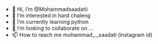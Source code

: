 - 👋 Hi, I’m @Mohammadsaadatii
- 👀 I’m interested in hard chaleng
- 🌱 I’m currently learning python
- 💞️ I’m looking to collaborate on ...
- 📫 How to reach me mohammad_._saadati (instagram id)

<!---
Mohammadsaadatii/Mohammadsaadatii is a ✨ special ✨ repository because its `README.md` (this file) appears on your GitHub profile.
You can click the Preview link to take a look at your changes.
--->
